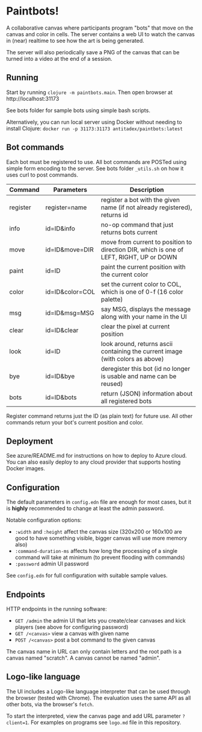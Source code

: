 # Paintbots!

A collaborative canvas where participants program "bots" that move on the canvas and color in cells.
The server contains a web UI to watch the canvas in (near) realtime to see how the art is being generated.

The server will also periodically save a PNG of the canvas that can be turned into a video at the end of
a session.

## Running

Start by running `clojure -m paintbots.main`. Then open browser at http://localhost:31173

See bots folder for sample bots using simple bash scripts.

Alternatively, you can run local server using Docker without needing to install Clojure:
`docker run -p 31173:31173 antitadex/paintbots:latest`

## Bot commands

Each bot must be registered to use. All bot commands are POSTed using simple form encoding to
the server. See bots folder `_utils.sh` on how it uses curl to post commands.

| Command  | Parameters      | Description                                                                             |
|----------|-----------------|-----------------------------------------------------------------------------------------|
| register | register=name   | register a bot with the given name (if not already registered), returns id              |
| info     | id=ID&info      | no-op command that just returns bots current                                            |
| move     | id=ID&move=DIR  | move from current to position to direction DIR, which is one of LEFT, RIGHT, UP or DOWN |
| paint    | id=ID           | paint the current position with the current color                                       |
| color    | id=ID&color=COL | set the current color to COL, which is one of 0-f (16 color palette)                    |
| msg      | id=ID&msg=MSG   | say MSG, displays the message along with your name in the UI                            |
| clear    | id=ID&clear     | clear the pixel at current position                                                     |
| look     | id=ID           | look around, returns ascii containing the current image (with colors as above)          |
| bye      | id=ID&bye       | deregister this bot (id no longer is usable and name can be reused)                     |
| bots     | id=ID&bots      | return (JSON) information about all registered bots                                     |

Register command returns just the ID (as plain text) for future use. All other commands return your
bot's current position and color.

## Deployment

See azure/README.md for instructions on how to deploy to Azure cloud. You can also easily deploy to
any cloud provider that supports hosting Docker images.


## Configuration

The default parameters in `config.edn` file are enough for most cases, but it is **highly** recommended
to change at least the admin password.

Notable configuration options:

* `:width` and `:height` affect the canvas size (320x200 or 160x100 are good to have something visible, bigger canvas will use more memory also)
* `:command-duration-ms` affects how long the processing of a single command will take at minimum (to prevent flooding with commands)
* `:password` admin UI password

See `config.edn` for full configuration with suitable sample values.

## Endpoints

HTTP endpoints in the running software:

* `GET /admin` the admin UI that lets you create/clear canvases and kick players (see above for configuring password)
* `GET /<canvas>` view a canvas with given name
* `POST /<canvas>` post a bot command to the given canvas

The canvas name in URL can only contain letters and the root path is a canvas named "scratch".
A canvas cannot be named "admin".

## Logo-like language

The UI includes a Logo-like language interpreter that can be used through the browser (tested with Chrome).
The evaluation uses the same API as all other bots, via the browser's `fetch`.

To start the interpreted, view the canvas page and add URL parameter `?client=1`.
For examples on programs see `logo.md` file in this repository.
